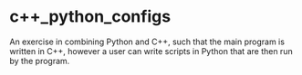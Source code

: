 c++_python_configs
===

An exercise in combining Python and C++, such that the main program is written in C++, however a user can write scripts in Python that are then run by the program.
